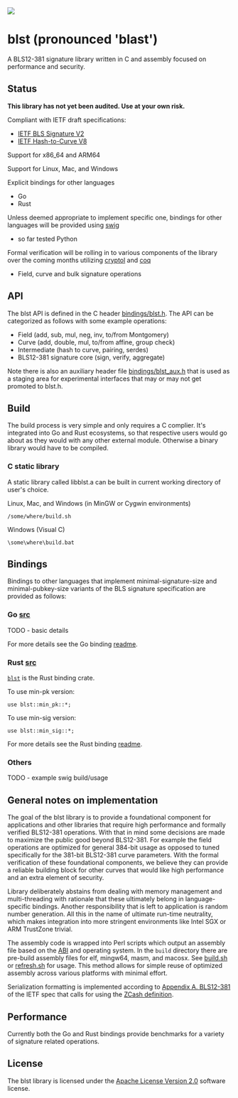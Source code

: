 <div align="left">
  <img src=blst_logo_small.png>
</div>

# blst (pronounced 'blast')
A BLS12-381 signature library written in C and assembly focused on performance and security.

## Status
**This library has not yet been audited. Use at your own risk.**

Compliant with IETF draft specifications:
- [IETF BLS Signature V2](https://tools.ietf.org/html/draft-irtf-cfrg-bls-signature)
- [IETF Hash-to-Curve V8](https://tools.ietf.org/html/draft-irtf-cfrg-hash-to-curve)

Support for x86_64 and ARM64

Support for Linux, Mac, and Windows

Explicit bindings for other languages
- Go
- Rust

Unless deemed appropriate to implement specific one, bindings for other languages will be provided using [swig](http://swig.org)
- so far tested Python

Formal verification will be rolling in to various components of the library over the coming months utilizing [cryptol](https://www.cryptol.net) and [coq](https://coq.inria.fr/)
- Field, curve and bulk signature operations

## API
The blst API is defined in the C header [bindings/blst.h](https://github.com/supranational/blst/blob/master/bindings/blst.h). The API can be categorized as follows with some example operations:
- Field (add, sub, mul, neg, inv, to/from Montgomery)
- Curve (add, double, mul, to/from affine, group check)
- Intermediate (hash to curve, pairing, serdes)
- BLS12-381 signature core (sign, verify, aggregate)

Note there is also an auxiliary header file [bindings/blst_aux.h](https://github.com/supranational/blst/blob/master/bindings/blst_aux.h) that is used as a staging area for experimental interfaces that may or may not get promoted to blst.h.

## Build
The build process is very simple and only requires a C complier. It's integrated into Go and Rust ecosystems, so that respective users would go about as they would with any other external module. Otherwise a binary library would have to be compiled.

### C static library
A static library called libblst.a can be built in current working directory of user's choice.

Linux, Mac, and Windows (in MinGW or Cygwin environments)
```
/some/where/build.sh
```

Windows (Visual C)
```
\some\where\build.bat
```

## Bindings
Bindings to other languages that implement minimal-signature-size and minimal-pubkey-size variants of the BLS signature specification are provided as follows:

### Go [src](https://github.com/supranational/blst/tree/master/bindings/go)
TODO - basic details

For more details see the Go binding [readme](https://github.com/supranational/blst/tree/master/bindings/go/README.md).

### Rust [src](https://github.com/supranational/blst/tree/master/bindings/rust)
[`blst`](https://crates.io/crates/blst) is the Rust binding crate.

To use min-pk version:
```
use blst::min_pk::*;
```

To use min-sig version:
```
use blst::min_sig::*;
```

For more details see the Rust binding [readme](https://github.com/supranational/blst/tree/master/bindings/rust/README.md).

### Others
TODO - example swig build/usage

## General notes on implementation
The goal of the blst library is to provide a foundational component for applications and other libraries that require high performance and formally verified BLS12-381 operations. With that in mind some decisions are made to maximize the public good beyond BLS12-381. For example the field operations are optimized for general 384-bit usage as opposed to tuned specifically for the 381-bit BLS12-381 curve parameters. With the formal verification of these foundational components, we believe they can provide a reliable building block for other curves that would like high performance and an extra element of security.

Library deliberately abstains from dealing with memory management and multi-threading with rationale that these ultimately belong in language-specific bindings. Another responsibility that is left to application is random number generation. All this in the name of ultimate run-time neutrality, which makes integration into more stringent environments like Intel SGX or ARM TrustZone trivial.

The assembly code is wrapped into Perl scripts which output an assembly file based on the [ABI](https://en.wikipedia.org/wiki/Application_binary_interface) and operating system. In the `build` directory there are pre-build assembly files for elf, mingw64, masm, and macosx. See [build.sh](https://github.com/supranational/blst/blob/master/build.sh) or [refresh.sh](https://github.com/supranational/blst/blob/master/build/refresh.sh) for usage. This method allows for simple reuse of optimized assembly across various platforms with minimal effort.

Serialization formatting is implemented according to [Appendix A. BLS12-381](https://tools.ietf.org/html/draft-irtf-cfrg-bls-signature-02#appendix-A) of the IETF spec that calls for using the [ZCash definition](https://github.com/zkcrypto/pairing/blob/master/src/bls12_381/README.md#serialization).

## Performance
Currently both the Go and Rust bindings provide benchmarks for a variety of signature related operations.

## License
The blst library is licensed under the [Apache License Version 2.0](LICENSE) software license.
